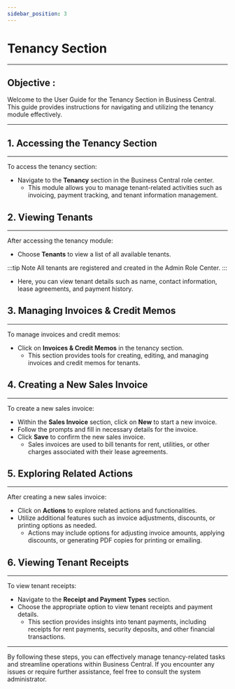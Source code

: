 ```yaml
---
sidebar_position: 3
---
```


# Tenancy Section
---

<div class="customized-intro-container" id="introduction">
    <h2 class="product-variations"> Objective :</h2>
    <p>Welcome to the User Guide for the Tenancy Section in Business Central. This guide provides instructions for navigating and utilizing the tenancy module effectively.</p>
</div>

---

## 1. Accessing the Tenancy Section
---

To access the tenancy section:

- Navigate to the **Tenancy** section in the Business Central role center.
  - This module allows you to manage tenant-related activities such as invoicing, payment tracking, and tenant information management.

## 2. Viewing Tenants
---

After accessing the tenancy module:

- Choose **Tenants** to view a list of all available tenants.

:::tip Note
All tenants are registered and created in the Admin Role Center.
:::

  - Here, you can view tenant details such as name, contact information, lease agreements, and payment history.

## 3. Managing Invoices & Credit Memos
---

To manage invoices and credit memos:

- Click on **Invoices & Credit Memos** in the tenancy section.
  - This section provides tools for creating, editing, and managing invoices and credit memos for tenants.
  
## 4. Creating a New Sales Invoice
---

To create a new sales invoice:

- Within the **Sales Invoice** section, click on **New** to start a new invoice.
- Follow the prompts and fill in necessary details for the invoice.
- Click **Save** to confirm the new sales invoice.
  - Sales invoices are used to bill tenants for rent, utilities, or other charges associated with their lease agreements.

## 5. Exploring Related Actions
---

After creating a new sales invoice:

- Click on **Actions** to explore related actions and functionalities.
- Utilize additional features such as invoice adjustments, discounts, or printing options as needed.
  - Actions may include options for adjusting invoice amounts, applying discounts, or generating PDF copies for printing or emailing.

## 6. Viewing Tenant Receipts
---

To view tenant receipts:

- Navigate to the **Receipt and Payment Types** section.
- Choose the appropriate option to view tenant receipts and payment details.
  - This section provides insights into tenant payments, including receipts for rent payments, security deposits, and other financial transactions.

---

By following these steps, you can effectively manage tenancy-related tasks and streamline operations within Business Central. If you encounter any issues or require further assistance, feel free to consult the system administrator.
